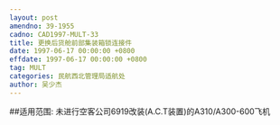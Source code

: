 ```yaml
---
layout: post
amendno: 39-1955
cadno: CAD1997-MULT-33
title: 更换后货舱前部集装箱锁连接件
date: 1997-06-17 00:00:00 +0800
effdate: 1997-06-17 00:00:00 +0800
tag: MULT
categories: 民航西北管理局适航处
author: 吴少杰
---
```


##适用范围:
未进行空客公司6919改装(A.C.T装置)的A310/A300-600飞机

